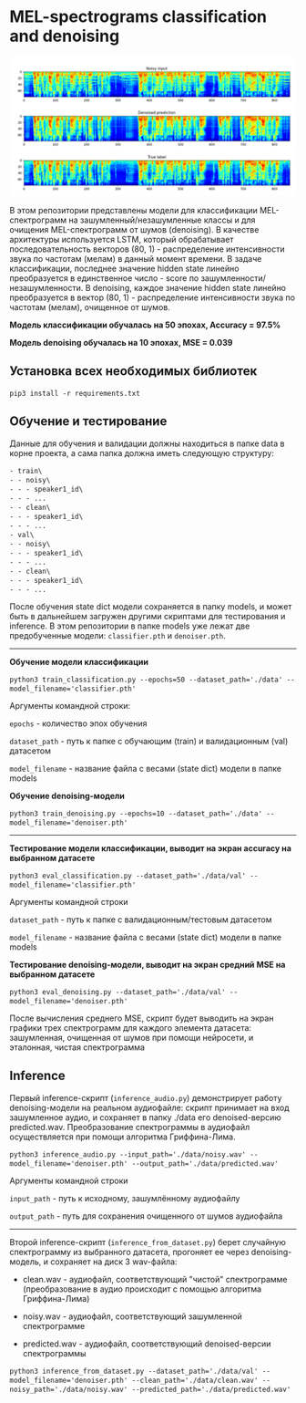 # MEL-spectrograms classification and denoising

![Demo](https://github.com/den250400/goznak_ml/blob/main/denoising_demo.png "Demo")

В этом репозитории представлены модели для классификации MEL-спектрограмм на зашумленный/незашумленные классы и для очищения MEL-спектрограмм от шумов (denoising). В качестве архитектуры используется LSTM, который обрабатывает последовательность векторов (80, 1) - распределение интенсивности звука по частотам (мелам) в данный момент времени. В задаче классификации, последнее значение hidden state линейно преобразуется в единственное число - score по зашумленности/незашумленности. В denoising, каждое значение hidden state линейно преобразуется в вектор (80, 1) - распределение интенсивности звука по частотам (мелам), очищенное от шумов.

__Модель классификации обучалась на 50 эпохах, Accuracy = 97.5%__

__Модель denoising обучалась на 10 эпохах, MSE = 0.039__

## Установка всех необходимых библиотек
```
pip3 install -r requirements.txt
```

## Обучение и тестирование
Данные для обучения и валидации должны находиться в папке data в корне проекта, а сама папка должна иметь следующую структуру:

```
- train\
- - noisy\
- - - speaker1_id\
- - - ...
- - clean\
- - - speaker1_id\
- - - ...
- val\
- - noisy\
- - - speaker1_id\
- - - ...
- - clean\
- - - speaker1_id\
- - - ...
```

После обучения state dict модели сохраняется в папку models, и может быть в дальнейшем загружен другими скриптами для тестирования и inference. В этом репозитории в папке models уже лежат две предобученные модели: ```classifier.pth``` и ```denoiser.pth```.

---

__Обучение модели классификации__
```
python3 train_classification.py --epochs=50 --dataset_path='./data' --model_filename='classifier.pth'
```
Аргументы командной строки:

```epochs``` - количество эпох обучения

```dataset_path``` - путь к папке с обучающим (train) и валидационным (val) датасетом

```model_filename``` - название файла с весами (state dict) модели в папке models

__Обучение denoising-модели__
```
python3 train_denoising.py --epochs=10 --dataset_path='./data' --model_filename='denoiser.pth'
```

---

__Тестирование модели классификации, выводит на экран accuracy на выбранном датасете__
```
python3 eval_classification.py --dataset_path='./data/val' --model_filename='classifier.pth'
```
Аргументы командной строки

```dataset_path``` - путь к папке с валидационным/тестовым датасетом

```model_filename``` - название файла с весами (state dict) модели в папке models

__Тестирование denoising-модели, выводит на экран средний MSE на выбранном датасете__
```
python3 eval_denoising.py --dataset_path='./data/val' --model_filename='denoiser.pth'
```
После вычисления среднего MSE, скрипт будет выводить на экран графики трех спектрограмм для каждого элемента датасета: зашумленная, очищенная от шумов при помощи нейросети, и эталонная, чистая спектрограмма
## Inference
Первый inference-скрипт (```inference_audio.py```) демонстрирует работу denoising-модели на реальном аудиофайле: скрипт принимает на вход зашумленное аудио, и сохраняет в папку ./data его denoised-версию predicted.wav. Преобразование спектрограммы в аудиофайл осуществляется при помощи алгоритма Гриффина-Лима.
```
python3 inference_audio.py --input_path='./data/noisy.wav' --model_filename='denoiser.pth' --output_path='./data/predicted.wav'
```
Аргументы командной строки

```input_path``` - путь к исходному, зашумлённому аудиофайлу

```output_path``` - путь для сохранения очищенного от шумов аудиофайла

---

Второй inference-скрипт (```inference_from_dataset.py```) берет случайную спектрограмму из выбранного датасета, прогоняет ее через denoising-модель, и сохраняет на диск 3 wav-файла:

* clean.wav - аудиофайл, соответствующий "чистой" спектрограмме (преобразование в аудио происходит с помощью алгоритма Гриффина-Лима)

* noisy.wav - аудиофайл, соответствующий зашумленной спектрограмме

* predicted.wav - аудиофайл, соответствующий denoised-версии спектрограммы

```
python3 inference_from_dataset.py --dataset_path='./data/val' --model_filename='denoiser.pth' --clean_path='./data/clean.wav' --noisy_path='./data/noisy.wav' --predicted_path='./data/predicted.wav'
```
